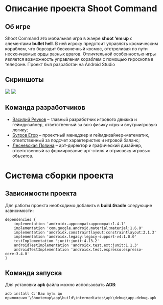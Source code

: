 # Описание проекта Shoot Command
## Об игре
Shoot Command это мобильная игра в жанре __shoot 'em up__ с элементами __bullet hell__. В ней игроку предстоит управлять космическим кораблем, что бороздит бесконечный космос, отстреливая по пути нескончаемые орды разных врагов. Отличтельной особенностью игры является возможность управления кораблем с помощью гироскопа в телефоне. Проект был разработан на Android Studio
## Скриншоты
![](https://sun9-31.userapi.com/s/v1/ig2/fiu5L7sbgxYNQAAMXaGRl2ZwHV570tGZgMl2Hkd8Q3CUteL11Md-wf6aE4mjBs1zHtaOhPdSwpy-TKWoqLqT1sym.jpg?size=738x1600&quality=95&type=album)
![](https://sun9-76.userapi.com/s/v1/ig2/scUVhEPrQiTRl22_IF6yOBOc-oyvo2Tz92GcuAkiqzU-4ChinBU-_yT6VstiasUopiBmhDBNdB8sw_VuyFA6BW4N.jpg?size=738x1600&quality=95&type=album)
## Команда разработчиков
*	[Василий Реуков](https://github.com/BasilYes) – главный разработчик игрового движка и геймдизайнер, ответственный за всю физику игры и внутриигровую логику;
*	[Бугров Егор](https://github.com/ExTimeGameing) – проектный менеджер и геймдизайнер-математик, ответственный за подсчет характеристик и игровой баланс;
*	[Лесневская Полина](https://github.com/polinalsn) – арт-директор и графический дизайнер, ответственный за формирование арт-стиля и отрисовку игровых объектов.
# Система сборки проекта
## Зависимости проекта
Для работы проекта необходимо добавить в __build.Gradle__ следующие зависимости:
```
dependencies {
    implementation 'androidx.appcompat:appcompat:1.4.1'
    implementation 'com.google.android.material:material:1.6.0'
    implementation 'androidx.constraintlayout:constraintlayout:2.1.3'
    implementation 'androidx.legacy:legacy-support-v4:1.0.0'
    testImplementation 'junit:junit:4.13.2'
    androidTestImplementation 'androidx.test.ext:junit:1.1.3'
    androidTestImplementation 'androidx.test.espresso:espresso-core:3.4.0'
}
```
## Команда запуска
Для установки __apk__ файла можно использовать __ADB__:
```
adb install C:'Ваш путь до приложения'\Shootemup\app\build\intermediates\apk\debug\app-debug.apk
```
